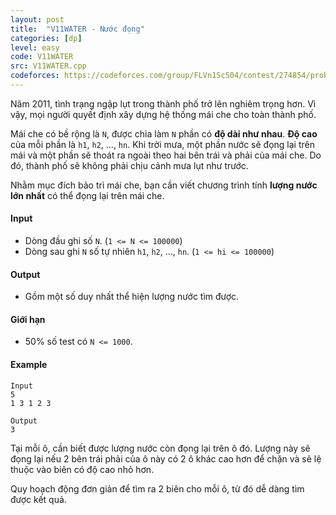 ```yaml
---
layout: post
title:  "V11WATER - Nước đọng"
categories: [dp]
level: easy
code: V11WATER
src: V11WATER.cpp
codeforces: https://codeforces.com/group/FLVn1Sc504/contest/274854/problem/N
---
```



Năm 2011, tình trạng ngập lụt trong thành phố trở lên nghiêm trọng hơn. Vì vậy, mọi người quyết định xây dựng hệ thống mái che cho toàn thành phố.

  
Mái che có bề rộng là `N`, được chia làm `N` phần có **độ dài như nhau**. **Độ cao** của mỗi phần là `h1`, `h2`, ..., `hn`. Khi trời mưa, một phần nước sẽ đọng lại trên mái và một phần sẽ thoát ra ngoài theo hai bên trái và phải của mái che. Do đó, thành phố sẽ không phải chịu cảnh mưa lụt như trước.

  
Nhằm mục đích bảo trì mái che, bạn cần viết chương trình tính **lượng nước lớn nhất** có thể đọng lại trên mái che.

#### Input

+ Dòng đầu ghi số `N`. (`1 <= N <= 100000`)
+ Dòng sau ghi `N` số tự nhiên `h1`, `h2`, ..., `hn`. (`1 <= hi <= 100000`)

#### Output

+ Gồm một số duy nhất thể hiện lượng nước tìm được.

#### Giới hạn

+ 50% số test có `N <= 1000`.

#### Example

```
Input
5  
1 3 1 2 3

Output  
3
```

<!--more-->


Tại mỗi ô, cần biết được lượng nước còn đọng lại trên ô đó. Lượng này sẽ đọng lại nếu 2 bên trái phải của ô này có 2 ô khác cao hơn để chặn và sẽ lệ thuộc vào biên có độ cao nhỏ hơn.

Quy hoạch động đơn giản để tìm ra 2 biên cho mỗi ô, từ đó dễ dàng tìm được kết quả.
